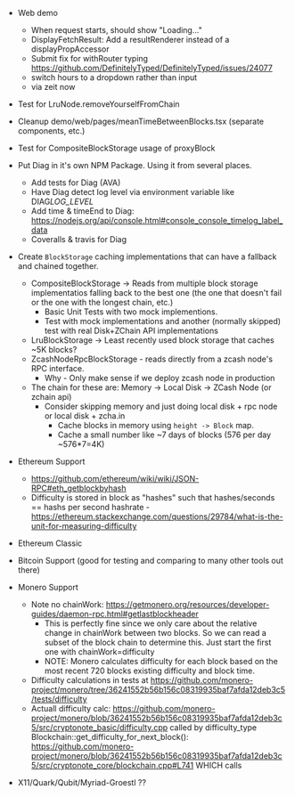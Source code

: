 - Web demo
  + When request starts, should show "Loading..."
  + DisplayFetchResult: Add a resultRenderer instead of a displayPropAccessor
  + Submit fix for withRouter typing https://github.com/DefinitelyTyped/DefinitelyTyped/issues/24077
  - switch hours to a dropdown rather than input
  - via zeit now

- Test for LruNode.removeYourselfFromChain
- Cleanup demo/web/pages/meanTimeBetweenBlocks.tsx (separate components, etc.)
- Test for CompositeBlockStorage usage of proxyBlock

- Put Diag in it's own NPM Package. Using it from several places.
  - Add tests for Diag (AVA)
  - Have Diag detect log level via environment variable like DIAG*LOG_LEVEL*<PREFIX>
  - Add time & timeEnd to Diag: https://nodejs.org/api/console.html#console_console_timelog_label_data
  - Coveralls & travis for Diag

- Create `BlockStorage` caching implementations that can have a fallback and chained together.
  + CompositeBlockStorage -> Reads from multiple block storage implementatios falling back to the best one (the one that doesn't fail or the one with the longest chain, etc.)
    + Basic Unit Tests with two mock implementions.
    + Test with mock implementations and another (normally skipped) test with real Disk+ZChain API implementations
  + LruBlockStorage -> Least recently used block storage that caches ~5K blocks?
  - ZcashNodeRpcBlockStorage - reads directly from a zcash node's RPC interface.
    - Why - Only make sense if we deploy zcash node in production
  + The chain for these are: Memory -> Local Disk -> ZCash Node (or zchain api)
    + Consider skipping memory and just doing local disk + rpc node or local disk + zcha.in
      + Cache blocks in memory using `height -> Block` map.
      + Cache a small number like ~7 days of blocks (576 per day ~576\*7=4K)

- Ethereum Support
  - https://github.com/ethereum/wiki/wiki/JSON-RPC#eth_getblockbyhash
  - Difficulty is stored in block as "hashes" such that hashes/seconds == hashs per second hashrate - https://ethereum.stackexchange.com/questions/29784/what-is-the-unit-for-measuring-difficulty
- Ethereum Classic
- Bitcoin Support (good for testing and comparing to many other tools out there)
- Monero Support
  - Note no chainWork: https://getmonero.org/resources/developer-guides/daemon-rpc.html#getlastblockheader
    - This is perfectly fine since we only care about the relative change in chainWork between two blocks. So we can read a subset of the block chain to determine this. Just start the first one with chainWork=difficulty
    - NOTE: Monero calculates difficulty for each block based on the most recent 720 blocks existing difficulty and block time.
  - Difficulty calculations in tests at https://github.com/monero-project/monero/tree/36241552b56b156c08319935baf7afda12deb3c5/tests/difficulty
  - Actuall difficulty calc: https://github.com/monero-project/monero/blob/36241552b56b156c08319935baf7afda12deb3c5/src/cryptonote_basic/difficulty.cpp called by difficulty_type Blockchain::get_difficulty_for_next_block(): https://github.com/monero-project/monero/blob/36241552b56b156c08319935baf7afda12deb3c5/src/cryptonote_core/blockchain.cpp#L741 WHICH calls

- X11/Quark/Qubit/Myriad-Groestl ??
